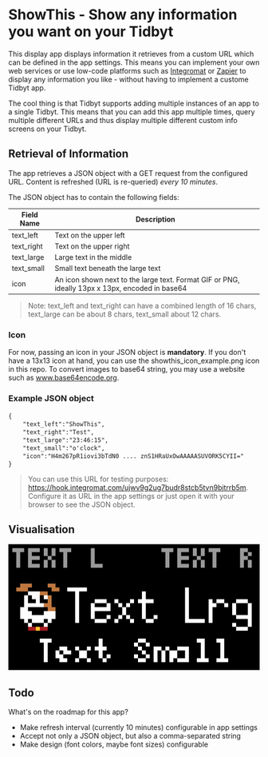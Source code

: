 # ShowThis - Show any information you want on your Tidbyt
This display app displays information it retrieves from a custom URL which can be defined in the app settings. This means you can implement your own web services or use low-code platforms such as [Integromat](https://www.integromat.com) or [Zapier](https://www.zapier.com) to display any information you like - without having to implement a custome Tidbyt app. 

The cool thing is that Tidbyt supports adding multiple instances of an app to a single Tidbyt. This means that you can add this app multiple times, query multiple different URLs and thus display multiple different custom info screens on your Tidbyt.     

## Retrieval of Information
The app retrieves a JSON object with a GET request from the configured URL. Content is refreshed (URL is re-queried) *every 10 minutes*.

The JSON object has to contain the following fields:

|Field Name     |Description                    
|---------------|---------------------------------
|text_left      |Text on the upper left         
|text_right     |Text on the upper right         
|text_large     |Large text in the middle
|text_small     |Small text beneath the large text
|icon           |An icon shown next to the large text. Format GIF or PNG, ideally 13px x 13px, encoded in base64

> Note: text_left and text_right can have a combined length of 16 chars, text_large can be about 8 chars, text_small about 12 chars.

### Icon

For now, passing an icon in your JSON object is **mandatory**. If you don't have a 13x13 icon at hand, you can use the showthis_icon_example.png icon in this repo. To convert images to base64 string, you may use a website such as www.base64encode.org.   

### Example JSON object

```starlark
{
    "text_left":"ShowThis",
    "text_right":"Test",
    "text_large":"23:46:15",
    "text_small":"o'clock",
    "icon":"H4m267pR1iovi3bTdN0 .... znS1HRaUxOwAAAAASUVORK5CYII="
}
```

> You can use this URL for testing purposes: https://hook.integromat.com/ujwv9g2ug7budr8stcb5tvn9bjtrrb5m. Configure it as URL in the app settings or just open it with your browser to see the JSON object.

## Visualisation

![Example of ShowThis app](showthis_display_example.gif)

## Todo

What's on the roadmap for this app?
- Make refresh interval (currently 10 minutes) configurable in app settings
- Accept not only a JSON object, but also a comma-separated string
- Make design (font colors, maybe font sizes) configurable
